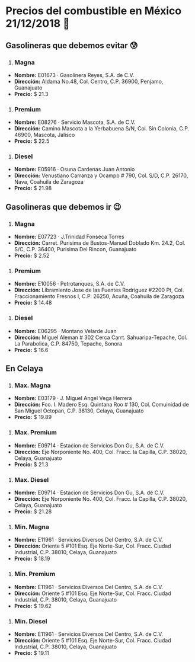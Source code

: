# Precios del combustible en México 21/12/2018 :car:

## Gasolineras que debemos evitar :cold_sweat:
1. ### Magna
  * **Nombre:** E01673 · Gasolinera Reyes, S.A. de C.V.
  * **Dirección:** Aldama No.48, Col. Centro, C.P. 36900, Penjamo, Guanajuato
  * **Precio:** $ 21.3

1. ### Premium
  * **Nombre:** E08276 · Servicio Mascota, S.A. de C.V.
  * **Dirección:** Camino Mascota a la Yerbabuena S/N, Col. Sin Colonia, C.P. 46900, Mascota, Jalisco
  * **Precio:** $ 22.5

1. ### Diesel
  * **Nombre:** E05916 · Osuna Cardenas Juan Antonio
  * **Dirección:** Venustiano Carranza y Ocampo # 790, Col. S/D, C.P. 26170, Nava, Coahuila de Zaragoza
  * **Precio:** $ 21.98


## Gasolineras que debemos ir :wink:
1. ### Magna
  * **Nombre:** E07723 · J.Trinidad Fonseca Torres
  * **Dirección:** Carret. Purisima de Bustos-Manuel Doblado Km. 24.2, Col. S/C, C.P. 36400, Purisima Del Rincon, Guanajuato
  * **Precio:** $ 2.52

1. ### Premium
  * **Nombre:** E10056 · Petrotanques, S.A. de C.V.
  * **Dirección:** Libramiento Jose de las Fuentes Rodriguez #2200 Pt, Col. Fraccionamiento Fresnos I, C.P. 26250, Acuña, Coahuila de Zaragoza
  * **Precio:** $ 14.48

1. ### Diesel
  * **Nombre:** E06295 · Montano Velarde Juan
  * **Dirección:** Miguel Aleman # 302 Cerca Carrt. Sahuaripa-Tepache, Col. La Parabolica, C.P. 84750, Tepache, Sonora
  * **Precio:** $ 16.6


## En Celaya
1. ### Max. Magna
  * **Nombre:** E03179 · J. Miguel Angel Vega Herrera
  * **Dirección:** Fco. I. Madero Esq. Quintana Roo # 130, Col. Comuinidad de San Miguel Octopan, C.P. 38130, Celaya, Guanajuato
  * **Precio:** $ 19.89

1. ### Max. Premium
  * **Nombre:** E09714 · Estacion de Servicios Don Gu, S.A. de C.V.
  * **Dirección:** Eje Norponiente No. 400, Col. Fracc. la Capilla, C.P. 38020, Celaya, Guanajuato
  * **Precio:** $ 21.3

1. ### Max. Diesel
  * **Nombre:** E09714 · Estacion de Servicios Don Gu, S.A. de C.V.
  * **Dirección:** Eje Norponiente No. 400, Col. Fracc. la Capilla, C.P. 38020, Celaya, Guanajuato
  * **Precio:** $ 21.28

1. ### Min. Magna
  * **Nombre:** E11961 · Servicios Diversos Del Centro, S.A. de C.V.
  * **Dirección:** Oriente 5 #101 Esq. Eje Norte-Sur, Col. Fracc. Ciudad Industrial, C.P. 38010, Celaya, Guanajuato
  * **Precio:** $ 18.19

1. ### Min. Premium
  * **Nombre:** E11961 · Servicios Diversos Del Centro, S.A. de C.V.
  * **Dirección:** Oriente 5 #101 Esq. Eje Norte-Sur, Col. Fracc. Ciudad Industrial, C.P. 38010, Celaya, Guanajuato
  * **Precio:** $ 19.62

1. ### Min. Diesel
  * **Nombre:** E11961 · Servicios Diversos Del Centro, S.A. de C.V.
  * **Dirección:** Oriente 5 #101 Esq. Eje Norte-Sur, Col. Fracc. Ciudad Industrial, C.P. 38010, Celaya, Guanajuato
  * **Precio:** $ 19.11